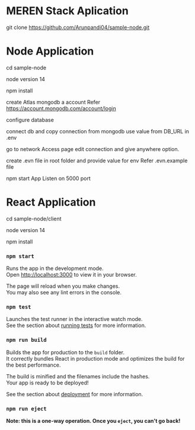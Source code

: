 # MEREN Stack Aplication

git clone https://github.com/Arunpandi04/sample-node.git

# Node Application

cd sample-node 

node version 14

npm install

create Atlas mongodb a account Refer https://account.mongodb.com/account/login

configure database

connect db and copy connection from mongodb use value from DB_URL in .env

go to network Access page edit connection and give anywhere option.

create .evn file in root folder and provide value for env Refer .evn.example file

npm start App Listen on 5000 port

# React Application 

cd sample-node/client

node version 14

npm install

### `npm start`
Runs the app in the development mode.\
Open [http://localhost:3000](http://localhost:3000) to view it in your browser.

The page will reload when you make changes.\
You may also see any lint errors in the console.

### `npm test`

Launches the test runner in the interactive watch mode.\
See the section about [running tests](https://facebook.github.io/create-react-app/docs/running-tests) for more information.

### `npm run build`

Builds the app for production to the `build` folder.\
It correctly bundles React in production mode and optimizes the build for the best performance.

The build is minified and the filenames include the hashes.\
Your app is ready to be deployed!

See the section about [deployment](https://facebook.github.io/create-react-app/docs/deployment) for more information.

### `npm run eject`

**Note: this is a one-way operation. Once you `eject`, you can't go back!**
